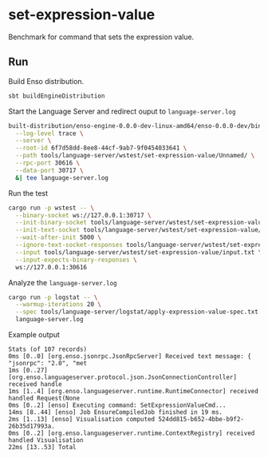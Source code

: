 # set-expression-value

Benchmark for command that sets the expression value.

## Run

Build Enso distribution.

```bash
sbt buildEngineDistribution
```

Start the Language Server and redirect ouput to `language-server.log`

```bash
built-distribution/enso-engine-0.0.0-dev-linux-amd64/enso-0.0.0-dev/bin/enso \
  --log-level trace \
  --server \
  --root-id 6f7d58dd-8ee8-44cf-9ab7-9f0454033641 \
  --path tools/language-server/wstest/set-expression-value/Unnamed/ \
  --rpc-port 30616 \
  --data-port 30717 \
  &| tee language-server.log
```

Run the test

```bash
cargo run -p wstest -- \
  --binary-socket ws://127.0.0.1:30717 \
  --init-binary-socket tools/language-server/wstest/set-expression-value/init.bin \
  --init-text-socket tools/language-server/wstest/set-expression-value/init.txt \
  --wait-after-init 5000 \
  --ignore-text-socket-responses tools/language-server/wstest/set-expression-value/ignore_responses.txt \
  --input tools/language-server/wstest/set-expression-value/input.txt \
  --input-expects-binary-responses \
  ws://127.0.0.1:30616
```

Analyze the `language-server.log`

```bash
cargo run -p logstat -- \
  --warmup-iterations 20 \
  --spec tools/language-server/logstat/apply-expression-value-spec.txt \
  language-server.log
```

Example output

```text
Stats (of 107 records)
0ms [0..0] [org.enso.jsonrpc.JsonRpcServer] Received text message: { "jsonrpc": "2.0", "met
1ms [0..27] [org.enso.languageserver.protocol.json.JsonConnectionController] received handle
1ms [1..4] [org.enso.languageserver.runtime.RuntimeConnector] received handled Request(None
0ms [0..2] [enso] Executing command: SetExpressionValueCmd...
14ms [8..44] [enso] Job EnsureCompiledJob finished in 19 ms.
2ms [1..13] [enso] Visualisation computed 524dd815-b652-4bbe-b9f2-26b35d17993a.
0ms [0..2] [org.enso.languageserver.runtime.ContextRegistry] received handled Visualisation
22ms [13..53] Total
```
